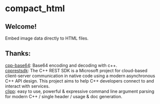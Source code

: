 # compact_html
## Welcome!
Embed image data directly to HTML files. 

## Thanks:
[cpp-base64](https://github.com/ReneNyffenegger/cpp-base64): Base64 encoding and decoding with c++.  
[cpprestsdk](https://github.com/microsoft/cpprestsdk): The C++ REST SDK is a Microsoft project for cloud-based client-server communication in native code using a modern asynchronous C++ API design. This project aims to help C++ developers connect to and interact with services.  
[clipp](https://github.com/muellan/clipp): easy to use, powerful & expressive command line argument parsing for modern C++ / single header / usage & doc generation.

